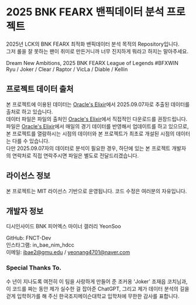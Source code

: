 # 2025 BNK FEARX 밴픽데이터 분석 프로젝트
2025년 LCK의 BNK FEARX 최적화 밴픽데이터 분석 목적의 Repository입니다. <br>
그저 롤을 잘 못하는 팬이 취미로 만든거니까 너무 진지하게 뭐라고 하지는 말아주세요.

Dream New Ambitions, 2025 BNK FEARX League of Legends #BFXWIN <br>
Ryu / Joker / Clear / Raptor / VicLa / Diable / Kellin

## 프로젝트 데이터 출처
본 프로젝트에 이용된 데이터는 [Oracle's Elixir](https://oracleselixir.com/)에서 2025.09.07자로 추출된 데이터를 출처로 하고 있습니다. <br>
데이터 파일은 파일의 출처인 [Oracle's Elixir](https://oracleselixir.com/)에서 직접적인 다운로드를 권장드립니다. <br>
파일은 [Oracle's Elixir](https://oracleselixir.com/)에서 매일의 경기 데이터를 반영해서 업데이트를 하고 있으므로, 본 프로젝트를 열람하시는 시점의 데이터와 본 프로젝트가 최초로 개설된 시점의 데이터는 다를 수 있습니다. <br>
다만 2025.09.07자의 데이터로 분석이 필요한 경우, 하단에 있는 본 프로젝트 개발자의 연락처로 직접 연락주시면 파일은 별도로 전달드리겠습니다.

## 라이선스 정보
본 프로젝트는 MIT 라이선스 기반으로 운영됩니다. 코드 수정은 여러분의 자유입니다.

## 개발자 정보
디시인사이드 BNK 피어엑스 마이너 갤러리 YeonSoo <br>

GitHub: FNCT-Dev <br>
인스타그램: in_bae_nim_hdcc <br>
이메일: ibae2@gmu.edu / yeonang4701@naver.com

### Special Thanks To.
수 년이 지나도록 여전히 이 팀을 사랑하게 만들어 준 조커옹 'Joker' 조재읍 코치님과, 이 코드를 짜는 동안 제가 실수한 걸 잡아준 ChatGPT, 그리고 제가 데이터 분석의 길을 걷게 입학허가를 해 주신 한국조지메이슨대학교 입학처에 무한한 감사를 표합니다.

